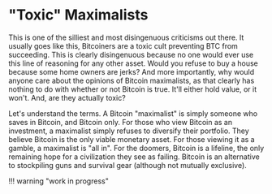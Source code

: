 <!--
Lord Jesus Christ
Son of God
Have mercy on me, a sinner
-->

# "Toxic" Maximalists

This is one of the silliest and most disingenuous
 criticisms out there.
It usually goes like this,
 Bitcoiners are a toxic cult preventing
 BTC from succeeding.
This is clearly disingenuous because no one
 would ever use this line of reasoning
 for any other asset.
Would you refuse to buy a house because some
 home owners are jerks?
And more importantly, why would anyone care
 about the opinions of Bitcoin maximalists,
 as that clearly has nothing to do with
 whether or not Bitcoin is true.
It'll either hold value, or it won't.
And, are they actually toxic?

Let's understand the terms.
A Bitcoin "maximalist" is simply someone who saves
 in Bitcoin, and Bitcoin only.
For those who view Bitcoin as an investment,
 a maximalist simply refuses to diversify
 their portfolio.
They believe Bitcoin is
 the only viable monetary asset.
For those viewing it as a gamble,
 a maximalist is "all in".
For the doomers, Bitcoin is a lifeline,
 the only remaining hope for a civilization
 they see as failing.
Bitcoin is an alternative to 
 stockpiling guns and survival gear
 (although not mutually exclusive).



!!! warning "work in progress"









